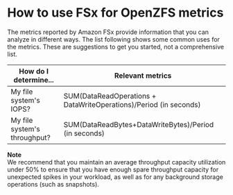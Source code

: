# How to use FSx for OpenZFS metrics<a name="how_to_use_metrics"></a>

The metrics reported by Amazon FSx provide information that you can analyze in different ways\. The list following shows some common uses for the metrics\. These are suggestions to get you started, not a comprehensive list\.


| How do I determine\.\.\. | Relevant metrics | 
| --- | --- | 
| My file system's IOPS? | SUM\(DataReadOperations \+ DataWriteOperations\)/Period \(in seconds\)  | 
| My file system's throughput? | SUM\(DataReadBytes\+DataWriteBytes\)/Period \(in seconds\)  | 

**Note**  
We recommend that you maintain an average throughput capacity utilization under 50% to ensure that you have enough spare throughput capacity for unexpected spikes in your workload, as well as for any background storage operations \(such as snapshots\)\.